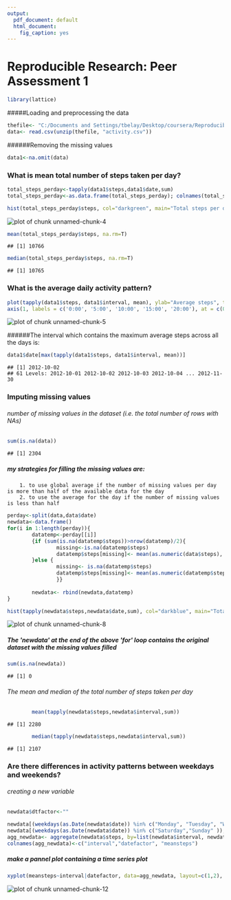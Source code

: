 ```yaml
---
output:
  pdf_document: default
  html_document:
    fig_caption: yes
---
```

Reproducible Research: Peer Assessment 1
====================================================================


```r
library(lattice)
```


#####Loading and preprocessing the data

```r
thefile<- "C:/Documents and Settings/tbelay/Desktop/coursera/ReproducibleResearch/Project1/RepData_PeerAssessment1/Activity.zip"
data<- read.csv(unzip(thefile, "activity.csv"))
```
######Removing the missing values

```r
data1<-na.omit(data)
```
### What is mean total number of steps taken per day?

```r
total_steps_perday<-tapply(data1$steps,data1$date,sum)
total_steps_perday<-as.data.frame(total_steps_perday); colnames(total_steps_perday)<-c("steps")

hist(total_steps_perday$steps, col="darkgreen", main="Total steps per day", xlab="")
```

![plot of chunk unnamed-chunk-4](figure/unnamed-chunk-4.png) 

```r
mean(total_steps_perday$steps, na.rm=T)
```

```
## [1] 10766
```

```r
median(total_steps_perday$steps, na.rm=T)
```

```
## [1] 10765
```

### What is the average daily activity pattern?


```r
plot(tapply(data1$steps, data1$interval, mean), ylab="Average steps", type="l", xaxt = 'n')
axis(1, labels = c('0:00', '5:00', '10:00', '15:00', '20:00'), at = c(0, 50, 100, 150, 200))
```

![plot of chunk unnamed-chunk-5](figure/unnamed-chunk-5.png) 

######The interval which contains the maximum average steps across all the days is: 


```r
data1$date[max(tapply(data1$steps, data1$interval, mean))]
```

```
## [1] 2012-10-02
## 61 Levels: 2012-10-01 2012-10-02 2012-10-03 2012-10-04 ... 2012-11-30
```

### Imputing missing values

###### number of missing values in the dataset (i.e. the total number of rows with NAs)


```r
sum(is.na(data))
```

```
## [1] 2304
```

##### my strategies for filling the missing values are: 
        1. to use global average if the number of missing values per day is more than half of the available data for the day
        2. to use the average for the day if the number of missing values is less than half

```r
perday<-split(data,data$date)
newdata<-data.frame()
for(i in 1:length(perday)){    
        datatemp<-perday[[i]]        
        {if (sum(is.na(datatemp$steps))>nrow(datatemp)/2){
                missing<-is.na(datatemp$steps)
                datatemp$steps[missing]<- mean(as.numeric(data$steps), na.rm=TRUE)
        }else {
                missing<- is.na(datatemp$steps)
                datatemp$steps[missing]<- mean(as.numeric(datatemp$steps), na.rm=TRUE)
                }}
        
        newdata<- rbind(newdata,datatemp)
}

hist(tapply(newdata$steps,newdata$date,sum), col="darkblue", main="Total steps per day after filling the missing values", xlab="")
```

![plot of chunk unnamed-chunk-8](figure/unnamed-chunk-8.png) 

##### The 'newdata' at the end of the above 'for' loop contains the original dataset with the missing values filled

```r
sum(is.na(newdata))
```

```
## [1] 0
```
###### The mean and median of the total number of steps taken per day

```r
        mean(tapply(newdata$steps,newdata$interval,sum))
```

```
## [1] 2280
```

```r
        median(tapply(newdata$steps,newdata$interval,sum))
```

```
## [1] 2107
```
### Are there differences in activity patterns between weekdays and weekends?
###### creating a new variable

```r
newdata$dtfactor<-""

newdata[(weekdays(as.Date(newdata$date)) %in% c("Monday", "Tuesday", "Wednesday", "Thursday", "Friday")),]$dtfactor<-"weekday"
newdata[(weekdays(as.Date(newdata$date)) %in% c("Saturday","Sunday" )),]$dtfactor<-"weekend"
agg_newdata<- aggregate(newdata$steps, by=list(newdata$interval, newdata$dtfactor), mean)
colnames(agg_newdata)<-c("interval","datefactor", "meansteps")
```
##### make a pannel plot containing a time series plot

```r
xyplot(meansteps~interval|datefactor, data=agg_newdata, layout=c(1,2), type="l", ylab="Number of steps")
```

![plot of chunk unnamed-chunk-12](figure/unnamed-chunk-12.png) 

